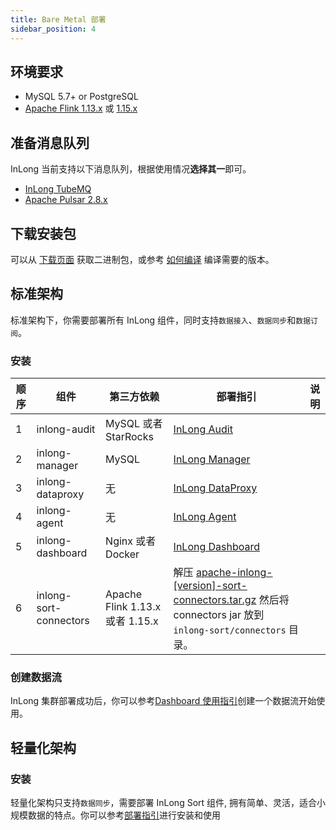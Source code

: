 ```yaml
---
title: Bare Metal 部署
sidebar_position: 4
---
```


## 环境要求
- MySQL 5.7+ or PostgreSQL
- [Apache Flink 1.13.x](https://nightlies.apache.org/flink/flink-docs-release-1.13/docs/try-flink/local_installation/) 或 [1.15.x](https://nightlies.apache.org/flink/flink-docs-release-1.15/docs/try-flink/local_installation/)

## 准备消息队列
InLong 当前支持以下消息队列，根据使用情况**选择其一**即可。
- [InLong TubeMQ](modules/tubemq/quick_start.md)
- [Apache Pulsar 2.8.x](https://pulsar.apache.org/docs/en/2.8.1/standalone/)

## 下载安装包
可以从 [下载页面](https://inlong.apache.org/download) 获取二进制包，或参考 [如何编译](quick_start/how_to_build.md) 编译需要的版本。

## 标准架构
标准架构下，你需要部署所有 InLong 组件，同时支持`数据接入`、`数据同步`和`数据订阅`。

### 安装
| 顺序     | 组件                        | 第三方依赖                         | 部署指引                                                                                                                                        | 说明  |
|--------|---------------------------|-------------------------------|---------------------------------------------------------------------------------------------------------------------------------------------|-----|
| 1      | inlong-audit              | MySQL 或者 StarRocks        | [InLong Audit](modules/audit/quick_start.md)                                                                                                |     |
| 2      | inlong-manager            | MySQL                         | [InLong Manager](modules/manager/quick_start.md)                                                                                            |     |
| 3      | inlong-dataproxy          | 无                             | [InLong DataProxy](modules/dataproxy/quick_start.md)                                                                                        |     |
| 4      | inlong-agent              | 无                             | [InLong Agent](modules/agent/quick_start.md)                                                                                                |     |
| 5      | inlong-dashboard          | Nginx 或者 Docker               | [InLong Dashboard](modules/dashboard/quick_start.md)                                                                                        |     |
| 6      | inlong-sort-connectors    | Apache Flink 1.13.x 或者 1.15.x | 解压 [apache-inlong-[version]-sort-connectors.tar.gz](https://inlong.apache.org/zh-CN/download/) 然后将 connectors jar 放到 `inlong-sort/connectors` 目录。 |     |

### 创建数据流
InLong 集群部署成功后，你可以参考[Dashboard 使用指引](user_guide/dashboard_usage.md)创建一个数据流开始使用。

## 轻量化架构
### 安装
轻量化架构只支持`数据同步`，需要部署 InLong Sort 组件, 拥有简单、灵活，适合小规模数据的特点。你可以参考[部署指引](modules/sort/quick_start.md)进行安装和使用
